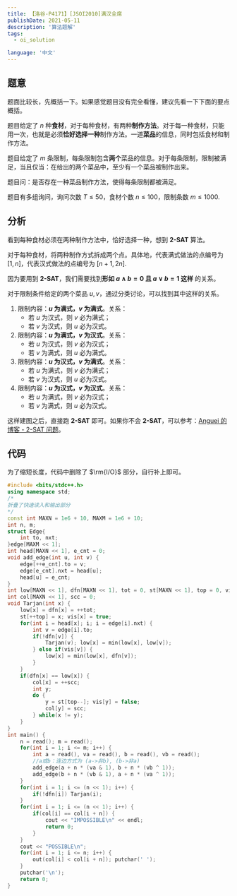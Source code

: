 ```yaml
---
title: 【洛谷-P4171】[JSOI2010]满汉全席
publishDate: 2021-05-11
description: '算法题解'
tags:
  - oi_solution

language: '中文'
---
```


## 题意

题面比较长，先概括一下。如果感觉题目没有完全看懂，建议先看一下下面的要点概括。

题目给定了 $n$ 种**食材**，对于每种食材，有两种**制作方法**。对于每一种食材，只能用一次，也就是必须**恰好选择一种**制作方法。一道**菜品**的信息，同时包括食材和制作方法。

题目给定了 $m$ 条限制，每条限制包含**两个**菜品的信息。对于每条限制，限制被满足，当且仅当：在给出的两个菜品中，至少有一个菜品被制作出来。

题目问：是否存在一种菜品制作方法，使得每条限制都被满足。

题目有多组询问，询问次数 $T\leq 50$，食材个数 $n\leq 100$，限制条数 $m\leq 1000$.

## 分析

看到每种食材必须在两种制作方法中，恰好选择一种，想到 **2-SAT** 算法。

对于每种食材，将两种制作方式拆成两个点。具体地，代表满式做法的点编号为 $[1, n]$，代表汉式做法的点编号为 $[n + 1, 2n]$.

因为要用到 **2-SAT**，我们需要找到**形如 $a \land b = 0$ 且 $a \lor b = 1$ 这样** 的关系。

对于限制条件给定的两个菜品 $u, v$，通过分类讨论，可以找到其中这样的关系。

1. 限制内容：**$u$ 为满式，$v$ 为满式**。关系：
   - 若 $u$ 为汉式，则 $v$ 必为满式；
   - 若 $v$ 为汉式，则 $u$ 必为汉式。
2. 限制内容：**$u$ 为满式，$v$ 为汉式**。关系：
   - 若 $u$ 为汉式，则 $v$ 必为汉式；
   - 若 $v$ 为满式，则 $u$ 必为满式。
3. 限制内容：**$u$ 为汉式，$v$ 为满式**。关系：
   - 若 $u$ 为满式，则 $v$ 必为满式；
   - 若 $v$ 为汉式，则 $u$ 必为汉式。
4. 限制内容：**$u$ 为汉式，$v$ 为汉式**。关系：
   - 若 $u$ 为满式，则 $v$ 必为汉式；
   - 若 $v$ 为满式，则 $u$ 必为汉式。

这样建图之后，直接跑 **2-SAT** 即可。如果你不会 **2-SAT**，可以参考：[Anguei 的博客 - 2-SAT 问题](https://anguei.blog.luogu.org/solution-p4782)。

## 代码

为了缩短长度，代码中删除了 $\rm{I/O}$ 部分，自行补上即可。

```cpp
#include <bits/stdc++.h>
using namespace std;
/*
折叠了快速读入和输出部分
*/
const int MAXN = 1e6 + 10, MAXM = 1e6 + 10;
int n, m;
struct Edge{
	int to, nxt;
}edge[MAXM << 1];
int head[MAXN << 1], e_cnt = 0;
void add_edge(int u, int v) {
	edge[++e_cnt].to = v;
	edge[e_cnt].nxt = head[u];
	head[u] = e_cnt;
}
int low[MAXN << 1], dfn[MAXN << 1], tot = 0, st[MAXN << 1], top = 0, vis[MAXN << 1];
int col[MAXN << 1], scc = 0;
void Tarjan(int x) {
	low[x] = dfn[x] = ++tot;
	st[++top] = x; vis[x] = true;
	for(int i = head[x]; i; i = edge[i].nxt) {
		int v = edge[i].to;
		if(!dfn[v]) {
			Tarjan(v); low[x] = min(low[x], low[v]);
		} else if(vis[v]) {
			low[x] = min(low[x], dfn[v]);
		}
	}
	if(dfn[x] == low[x]) {
		col[x] = ++scc;
		int y;
		do {
			y = st[top--]; vis[y] = false;
			col[y] = scc;
		} while(x != y);
	}
}
int main() {
	n = read(); m = read();
	for(int i = 1; i <= m; i++) {
		int a = read(), va = read(), b = read(), vb = read(); 
		//a或b：连边方式为 (a->非b), (b->非a)
		add_edge(a + n * (va & 1), b + n * (vb ^ 1));
		add_edge(b + n * (vb & 1), a + n * (va ^ 1));
	}
	for(int i = 1; i <= (n << 1); i++) {
		if(!dfn[i]) Tarjan(i);
	}
	for(int i = 1; i <= (n << 1); i++) {
		if(col[i] == col[i + n]) {
			cout << "IMPOSSIBLE\n" << endl;
			return 0;
		}
	}
	cout << "POSSIBLE\n";
	for(int i = 1; i <= n; i++) {
		out(col[i] < col[i + n]); putchar(' ');
	}
	putchar('\n');
	return 0;
}
```

